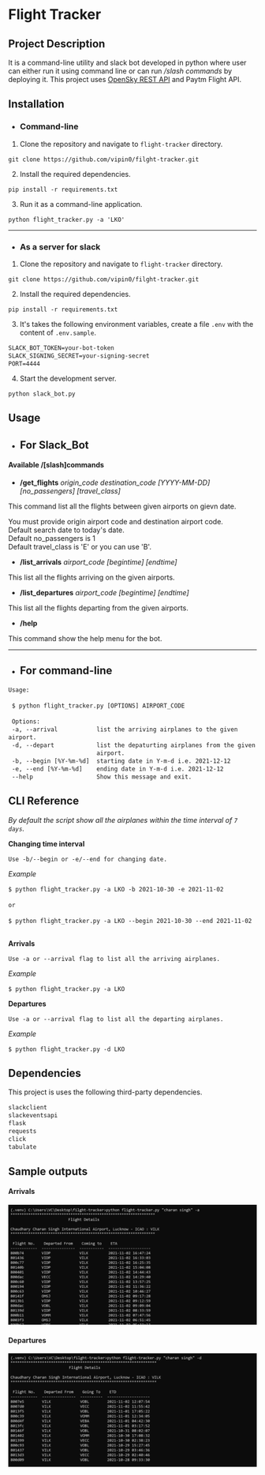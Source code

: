 # Flight Tracker


## Project Description

It is a command-line utility and slack bot developed in python where user can either run it using command line or can run */slash commands* by deploying it. This project uses [OpenSky REST API](https://opensky-network.org/apidoc/rest.html) and Paytm Flight API.



## Installation


- ### Command-line

1. Clone the repository and navigate to `flight-tracker` directory.
```
git clone https://github.com/vipin0/filght-tracker.git
```
  
2. Install the required dependencies.
```
pip install -r requirements.txt
```
3. Run it as a command-line application.
```
python flight_tracker.py -a 'LKO'
```
<hr>

- ### As a server for slack

1. Clone the repository and navigate to `flight-tracker` directory.
```
git clone https://github.com/vipin0/filght-tracker.git
```
2. Install the required dependencies.
```
pip install -r requirements.txt
```
3. It's takes the following environment variables, create a file `.env` with the content of `.env.sample`.
```
SLACK_BOT_TOKEN=your-bot-token
SLACK_SIGNING_SECRET=your-signing-secret
PORT=4444
```
4. Start the development server.
```
python slack_bot.py
```

## Usage


- ## For Slack_Bot
#### Available /[slash]commands
- **/get_flights** *origin_code* *destination_code* *[YYYY-MM-DD]* *[no_passengers]* *[travel_class]*

 This command list all the flights between given airports on gievn date.

 You must provide origin airport code and destination airport code.<br>
    Default search date to today\'s date.<br>
    Default no_passengers is 1<br>
    Default travel_class is \'E\' or you can use \'B\'.

 - **/list_arrivals** *airport_code* *[begintime]* *[endtime]*

 This list all the flights arriving on the given airports.

 - **/list_departures** *airport_code* *[begintime]* *[endtime]*

 This list all the flights departing from the given airports.

 - **/help** 

 This command show the help menu for the bot.
<hr>

 - ## For command-line 

 ```
Usage: 

  $ python flight_tracker.py [OPTIONS] AIRPORT_CODE

  Options:
  -a, --arrival           list the arriving airplanes to the given airport.
  -d, --depart            list the depaturting airplanes from the given
                          airport.
  -b, --begin [%Y-%m-%d]  starting date in Y-m-d i.e. 2021-12-12
  -e, --end [%Y-%m-%d]    ending date in Y-m-d i.e. 2021-12-12
  --help                  Show this message and exit.

```

## CLI Reference
  *By default the script show all the airplanes within the time interval of `7 days`.*

  **Changing time interval**
  
    Use -b/--begin or -e/--end for changing date.
  
  *Example*
  ```
  $ python flight_tracker.py -a LKO -b 2021-10-30 -e 2021-11-02
  
  or
  
  $ python flight_tracker.py -a LKO --begin 2021-10-30 --end 2021-11-02


  ```

  **Arrivals**

    Use -a or --arrival flag to list all the arriving airplanes.
  
  *Example*

  ```
  $ python flight_tracker.py -a LKO
  ```

  **Departures**

    Use -a or --arrival flag to list all the departing airplanes.
  
  *Example*

  ```
  $ python flight_tracker.py -d LKO
  ```

## Dependencies
This project is uses the following third-party dependencies.
```
slackclient
slackeventsapi
flask
requests
click
tabulate
```


## Sample outputs
 #### Arrivals
 <img src="images/arrival.PNG"/><br>
 
 #### Departures
 <img src="images/depart.PNG"/>



